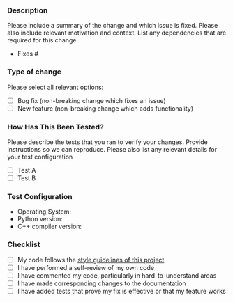 ### Description

Please include a summary of the change and which issue is fixed. Please also include relevant motivation and context. List any dependencies that are required for this change.

-   Fixes #<issue>

### Type of change

Please select all relevant options:

- [ ] Bug fix (non-breaking change which fixes an issue)
- [ ] New feature (non-breaking change which adds functionality)

### How Has This Been Tested?

Please describe the tests that you ran to verify your changes. Provide instructions so we can reproduce. Please also list any relevant details for your test configuration

- [ ] Test A
- [ ] Test B

### Test Configuration

-   Operating System:
-   Python version:
-   C++ compiler version:

### Checklist

- [ ] My code follows the [style guidelines of this project](https://github.com/google/styleguide/blob/gh-pages/pyguide.md)
- [ ] I have performed a self-review of my own code
- [ ] I have commented my code, particularly in hard-to-understand areas
- [ ] I have made corresponding changes to the documentation
- [ ] I have added tests that prove my fix is effective or that my feature works
